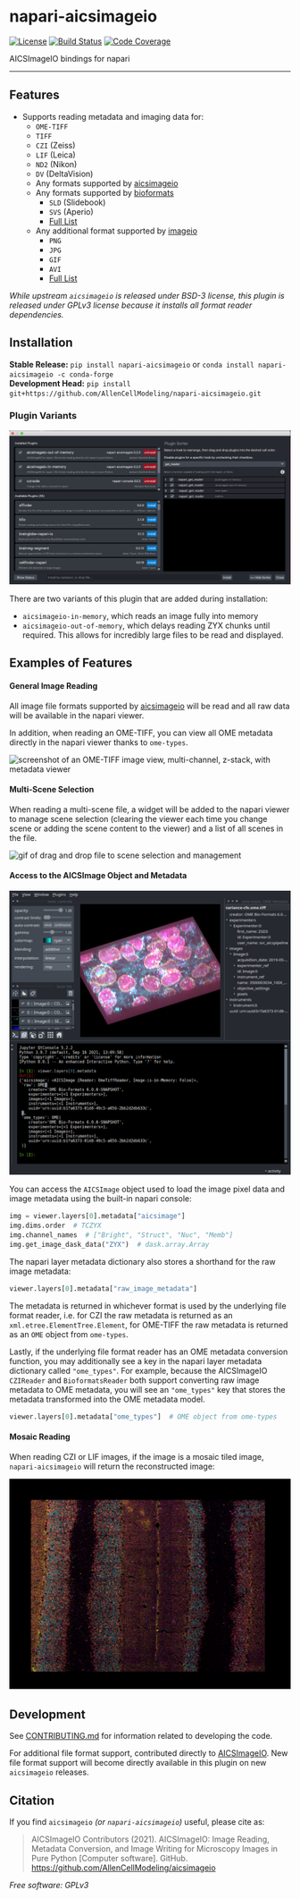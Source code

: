 # napari-aicsimageio

[![License](https://img.shields.io/pypi/l/napari-aicsimageio.svg?color=green)](https://github.com/AllenCellModeling/napari-aicsimageio/raw/main/LICENSE)
[![Build Status](https://github.com/AllenCellModeling/napari-aicsimageio/workflows/Build%20Main/badge.svg)](https://github.com/AllenCellModeling/napari-aicsimageio/actions)
[![Code Coverage](https://codecov.io/gh/AllenCellModeling/napari-aicsimageio/branch/main/graph/badge.svg)](https://codecov.io/gh/AllenCellModeling/napari-aicsimageio)

AICSImageIO bindings for napari

---

## Features

-   Supports reading metadata and imaging data for:
    -   `OME-TIFF`
    -   `TIFF`
    -   `CZI` (Zeiss)
    -   `LIF` (Leica)
    -   `ND2` (Nikon)
    -   `DV` (DeltaVision)
    -   Any formats supported by [aicsimageio](https://github.com/AllenCellModeling/aicsimageio)
    -   Any formats supported by [bioformats](https://github.com/tlambert03/bioformats_jar)
        -   `SLD` (Slidebook)
        -   `SVS` (Aperio)
        -   [Full List](https://docs.openmicroscopy.org/bio-formats/6.5.1/supported-formats.html)
    -   Any additional format supported by [imageio](https://github.com/imageio/imageio)
        -   `PNG`
        -   `JPG`
        -   `GIF`
        -   `AVI`
        -   [Full List](https://imageio.readthedocs.io/en/v2.4.1/formats.html)

_While upstream `aicsimageio` is released under BSD-3 license, this plugin is released under GPLv3 license because it installs all format reader dependencies._

## Installation

**Stable Release:** `pip install napari-aicsimageio` or `conda install napari-aicsimageio -c conda-forge`<br>
**Development Head:** `pip install git+https://github.com/AllenCellModeling/napari-aicsimageio.git`

### Plugin Variants

![screenshot of plugin sorter showing that napari-aicsimageio-in-memory should be placed above napari-aicsimageio-out-of-memory](https://raw.githubusercontent.com/AllenCellModeling/napari-aicsimageio/main/images/plugin-sorter.png)

There are two variants of this plugin that are added during installation:

-   `aicsimageio-in-memory`, which reads an image fully into memory
-   `aicsimageio-out-of-memory`, which delays reading ZYX chunks until required.
    This allows for incredibly large files to be read and displayed.

## Examples of Features

#### General Image Reading

All image file formats supported by
[aicsimageio](https://github.com/AllenCellModeling/aicsimageio) will be read and all
raw data will be available in the napari viewer.

In addition, when reading an OME-TIFF, you can view all OME metadata directly in the
napari viewer thanks to `ome-types`.

![screenshot of an OME-TIFF image view, multi-channel, z-stack, with metadata viewer](https://raw.githubusercontent.com/AllenCellModeling/napari-aicsimageio/main/images/ome-tiff-with-metadata-viewer.png)

#### Multi-Scene Selection

When reading a multi-scene file, a widget will be added to the napari viewer to manage
scene selection (clearing the viewer each time you change scene or adding the
scene content to the viewer) and a list of all scenes in the file.

![gif of drag and drop file to scene selection and management](https://raw.githubusercontent.com/AllenCellModeling/napari-aicsimageio/main/images/scene-selection.gif)

#### Access to the AICSImage Object and Metadata

![napari viewer with console open showing `viewer.layers[0].metadata`](https://raw.githubusercontent.com/AllenCellModeling/napari-aicsimageio/main/images/console-access.png)

You can access the `AICSImage` object used to load the image pixel data and
image metadata using the built-in napari console:

```python
img = viewer.layers[0].metadata["aicsimage"]
img.dims.order  # TCZYX
img.channel_names  # ["Bright", "Struct", "Nuc", "Memb"]
img.get_image_dask_data("ZYX")  # dask.array.Array
```

The napari layer metadata dictionary also stores a shorthand
for the raw image metadata:

```python
viewer.layers[0].metadata["raw_image_metadata"]
```

The metadata is returned in whichever format is used by the underlying
file format reader, i.e. for CZI the raw metadata is returned as
an `xml.etree.ElementTree.Element`, for OME-TIFF the raw metadata is returned
as an `OME` object from `ome-types`.

Lastly, if the underlying file format reader has an OME metadata conversion function,
you may additionally see a key in the napari layer metadata dictionary
called `"ome_types"`. For example, because the AICSImageIO
`CZIReader` and `BioformatsReader` both support converting raw image metadata
to OME metadata, you will see an `"ome_types"` key that stores the metadata transformed
into the OME metadata model.

```python
viewer.layers[0].metadata["ome_types"]  # OME object from ome-types
```

#### Mosaic Reading

When reading CZI or LIF images, if the image is a mosaic tiled image, `napari-aicsimageio`
will return the reconstructed image:

![screenshot of a reconstructed / restitched mosaic tile LIF](https://raw.githubusercontent.com/AllenCellModeling/napari-aicsimageio/main/images/tiled-lif.png)

## Development

See [CONTRIBUTING.md](CONTRIBUTING.md) for information related to developing the code.

For additional file format support, contributed directly to
[AICSImageIO](https://github.com/AllenCellModeling/aicsimageio).
New file format support will become directly available in this
plugin on new `aicsimageio` releases.

## Citation

If you find `aicsimageio` _(or `napari-aicsimageio`)_ useful, please cite as:

> AICSImageIO Contributors (2021). AICSImageIO: Image Reading, Metadata Conversion, and Image Writing for Microscopy Images in Pure Python [Computer software]. GitHub. https://github.com/AllenCellModeling/aicsimageio

_Free software: GPLv3_

